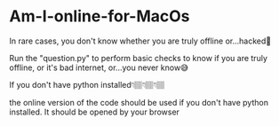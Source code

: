 # Am-I-online-for-MacOs
In rare cases, you don't know whether you are truly offline or...hacked🤔

Run the "question.py" to perform basic checks to know if you are truly offline, or it's bad internet, or...you never know😅

 If you don't have python installed👇🏽👇🏽👇🏽
 
the online version of the code should be used if you don't have python installed. It should be opened by your browser 
